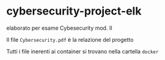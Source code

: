 # cybersecurity-project-elk
elaborato per esame Cybesecurity mod. II

Il file `Cybersecurity.pdf` è la relazione del progetto

Tutti i file inerenti ai container si trovano nella cartella `docker`
